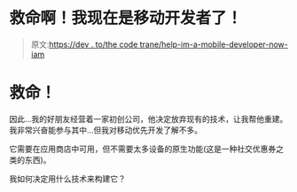 # 救命啊！我现在是移动开发者了！

> 原文:[https://dev . to/the code trane/help-im-a-mobile-developer-now-iam](https://dev.to/thecodetrane/help-im-a-mobile-developer-now-iam)

# [](#help)救命！

因此...我的好朋友经营着一家初创公司，他决定放弃现有的技术，让我帮他重建。我非常兴奋能参与其中...但我对移动优先开发了解不多。

它需要在应用商店中可用，但不需要太多设备的原生功能(这是一种社交优惠券之类的东西)。

我如何决定用什么技术来构建它？